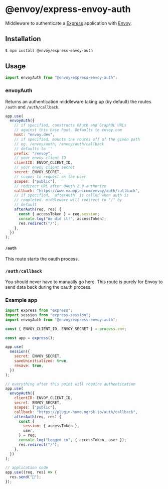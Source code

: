 # @envoy/express-envoy-auth

Middleware to authenticate a [Express](http://expressjs.com) application with [Envoy](https://envoy.com).

## Installation

```bash
$ npm install @envoy/express-envoy-auth
```

## Usage

```js
import envoyAuth from "@envoy/express-envoy-auth";
```

### envoyAuth

Returns an authentication middleware taking up (by default) the routes `/auth` and `/auth/callback`.

```js
app.use(
  envoyAuth({
    // if specified, constructs OAuth and GraphQL URLs
    // against this base host. Defaults to envoy.com
    host: "envoy.dev",
    // if specified, mounts the routes off of the given path
    // eg. /envoy/auth, /envoy/auth/callback
    // defaults to ''
    prefix: "/envoy",
    // your envoy client ID
    clientID: ENVOY_CLIENT_ID,
    // your envoy client secret
    secret: ENVOY_SECRET,
    // scopes to request on the user
    scopes: ["public"],
    // redirect URL after OAuth 2.0 authorize
    callback: "https://www.example.com/envoy/auth/callback",
    // if specified, `afterAuth` is called when auth is
    // completed. middleware will redirect to "/" by
    // default
    afterAuth(req, res) {
      const { accessToken } = req.session;
      console.log("We did it!", accessToken);
      res.redirect("/");
    },
  })
);
```

#### `/auth`

This route starts the oauth process.

### `/auth/callback`

You should never have to manually go here. This route is purely for Envoy to send data
back during the oauth process.

### Example app

```javascript
import express from "express";
import session from "express-session";
import envoyAuth from "@envoy/express-envoy-auth";

const { ENVOY_CLIENT_ID, ENVOY_SECRET } = process.env;

const app = express();

app.use(
  session({
    secret: ENVOY_SECRET,
    saveUninitialized: true,
    resave: true,
  })
);

// everything after this point will require authentication
app.use(
  envoyAuth({
    clientID: ENVOY_CLIENT_ID,
    secret: ENVOY_SECRET,
    scopes: ["public"],
    callback: "https://plugin-home.ngrok.io/auth/callback",
    afterAuth(req, res) {
      const {
        session: { accessToken },
        user,
      } = req;
      console.log("Logged in", { accessToken, user });
      res.redirect("/");
    },
  })
);

// application code
app.use((req, res) => {
  res.send("🎉");
});
```
